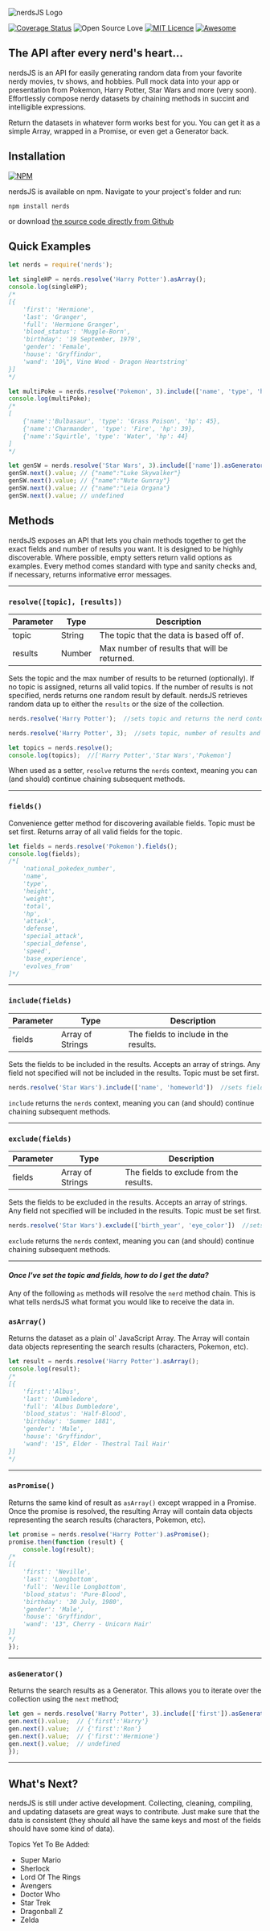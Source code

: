 ![nerdsJS Logo](https://cloud.githubusercontent.com/assets/10717361/16980893/6926284c-4e25-11e6-8447-da4e9adc3003.png)

[![Coverage Status](https://coveralls.io/repos/github/SkyHacks/nerds/badge.svg?branch=master)](https://coveralls.io/github/SkyHacks/nerds?branch=master)
![Open Source Love](https://badges.frapsoft.com/os/v2/open-source.svg?v=103)
[![MIT Licence](https://badges.frapsoft.com/os/mit/mit.svg?v=103)](https://opensource.org/licenses/mit-license.php)
[![Awesome](https://camo.githubusercontent.com/13c4e50d88df7178ae1882a203ed57b641674f94/68747470733a2f2f63646e2e7261776769742e636f6d2f73696e647265736f726875732f617765736f6d652f643733303566333864323966656437386661383536353265336136336531353464643865383832392f6d656469612f62616467652e737667)](https://github.com/sindresorhus/awesome-nodejs)

## The API after every nerd's heart...

nerdsJS is an API for easily generating random data from your favorite nerdy movies, tv shows, and hobbies. Pull mock data into your app or presentation from Pokemon, Harry Potter, Star Wars and more (very soon). Effortlessly compose nerdy datasets by chaining methods in succint and intelligible expressions.

Return the datasets in whatever form works best for you. You can get it as a simple Array, wrapped in a Promise, or even get a Generator back.

## Installation
[![NPM](https://nodei.co/npm/nerds.png?downloads=true)](https://nodei.co/npm/nerds/)

nerdsJS is available on npm. Navigate to your project's folder and run:
```
npm install nerds
```
or download [the source code directly from Github](https://github.com/SkyHacks/nerds)

## Quick Examples
```javascript
let nerds = require('nerds');

let singleHP = nerds.resolve('Harry Potter').asArray();
console.log(singleHP);
/*
[{
	'first': 'Hermione',
	'last': 'Granger',
	'full': 'Hermione Granger',
	'blood_status': 'Muggle-Born',
	'birthday': '19 September, 1979',
	'gender': 'Female',
	'house': 'Gryffindor',
	'wand': '10¾", Vine Wood - Dragon Heartstring'
}]
*/

let multiPoke = nerds.resolve('Pokemon', 3).include(['name', 'type', 'hp']).asArray();
console.log(multiPoke);
/*
[
	{'name':'Bulbasaur', 'type': 'Grass Poison', 'hp': 45},
	{'name':'Charmander', 'type': 'Fire', 'hp': 39},
	{'name':'Squirtle', 'type': 'Water', 'hp': 44}
]
*/

let genSW = nerds.resolve('Star Wars', 3).include(['name']).asGenerator();
genSW.next().value; // {"name":"Luke Skywalker"}
genSW.next().value; // {"name":"Nute Gunray"}
genSW.next().value; // {"name":"Leia Organa"}
genSW.next().value; // undefined
```

## Methods

nerdsJS exposes an API that lets you chain methods together to get the exact fields and number of results you want. It is designed to be highly discoverable. Where possible, empty setters return valid options as examples. Every method comes standard with type and sanity checks and, if necessary, returns informative error messages.

---

### `resolve([topic], [results])`

Parameter | Type | Description
---|---|---
topic|String|The topic that the data is based off of.
results|Number|Max number of results that will be returned.

Sets the topic and the max number of results to be returned (optionally). If no topic is assigned, returns all valid topics. If the number of results is not specified, nerds returns one random result by default. nerdsJS retrieves random data up to either the `results` or the size of the collection.

```javascript
nerds.resolve('Harry Potter');  //sets topic and returns the nerd context

nerds.resolve('Harry Potter', 3);  //sets topic, number of results and returns the nerd context

let topics = nerds.resolve();
console.log(topics);  //['Harry Potter','Star Wars','Pokemon']
```

When used as a setter, `resolve` returns the `nerds` context, meaning you can (and should) continue chaining subsequent methods.

---

### `fields()`

Convenience getter method for discovering available fields. Topic must be set first. Returns array of all valid fields for the topic.

```javascript
let fields = nerds.resolve('Pokemon').fields();
console.log(fields);
/*[
	'national_pokedex_number',
	'name',
	'type',
	'height',
	'weight',
	'total',
	'hp',
	'attack',
	'defense',
	'special_attack',
	'special_defense',
	'speed',
	'base_experience',
	'evolves_from'
]*/
```

---

### `include(fields)`

Parameter | Type | Description
---|---|---
fields|Array of Strings|The fields to include in the results.

Sets the fields to be included in the results. Accepts an array of strings. Any field not specified will not be included in the results. Topic must be set first.

```javascript
nerds.resolve('Star Wars').include(['name', 'homeworld'])  //sets fields and returns the nerd context
```

`include` returns the `nerds` context, meaning you can (and should) continue chaining subsequent methods.

---

### `exclude(fields)`

Parameter | Type | Description
---|---|---
fields|Array of Strings|The fields to exclude from the results.

Sets the fields to be excluded in the results. Accepts an array of strings. Any field not specified will be included in the results. Topic must be set first.

```javascript
nerds.resolve('Star Wars').exclude(['birth_year', 'eye_color'])  //sets fields and returns the nerd context
```
`exclude` returns the `nerds` context, meaning you can (and should) continue chaining subsequent methods.

---

#### *Once I've set the topic and fields, how to do I get the data?*

Any of the following `as` methods will resolve the `nerd` method chain. This is what tells nerdsJS what format you would like to receive the data in.

### `asArray()`

Returns the dataset as a plain ol' JavaScript Array. The Array will contain data objects representing the search results (characters, Pokemon, etc).

```javascript
let result = nerds.resolve('Harry Potter').asArray();
console.log(result);
/*
[{
	'first':'Albus',
	'last': 'Dumbledore',
	'full': 'Albus Dumbledore',
	'blood_status': 'Half-Blood',
	'birthday': 'Summer 1881',
	'gender': 'Male',
	'house': 'Gryffindor',
	'wand': '15", Elder - Thestral Tail Hair'
}]
*/
```

---

### `asPromise()`

Returns the same kind of result as `asArray()` except wrapped in a Promise. Once the promise is resolved, the resulting Array will contain data objects representing the search results (characters, Pokemon, etc).

```javascript
let promise = nerds.resolve('Harry Potter').asPromise();
promise.then(function (result) {
	console.log(result);
/*
[{
	'first': 'Neville',
	'last': 'Longbottom',
	'full': 'Neville Longbottom',
	'blood_status': 'Pure-Blood',
	'birthday': '30 July, 1980',
	'gender': 'Male',
	'house': 'Gryffindor',
	'wand': '13", Cherry - Unicorn Hair'
}]
*/
});
```

---

### `asGenerator()`

Returns the search results as a Generator. This allows you to iterate over the collection using the `next` method;

```javascript
let gen = nerds.resolve('Harry Potter', 3).include(['first']).asGenerator();
gen.next().value;  // {'first':'Harry'}
gen.next().value;  // {'first':'Ron'}
gen.next().value;  // {'first':'Hermione'}
gen.next().value;  // undefined
});
```

---

## What's Next?

nerdsJS is still under active development. Collecting, cleaning, compiling, and updating datasets are great ways to contribute. Just make sure that the data is consistent (they should all have the same keys and most of the fields should have some kind of data).

Topics Yet To Be Added:
- Super Mario
- Sherlock
- Lord Of The Rings
- Avengers
- Doctor Who
- Star Trek
- Dragonball Z
- Zelda